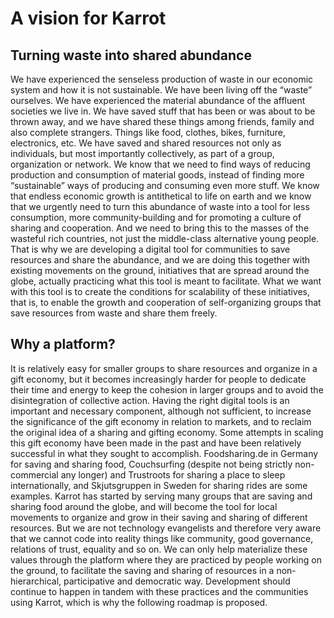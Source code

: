 # A vision for Karrot


## Turning waste into shared abundance

We have experienced the senseless production of waste in our economic system and how it is not sustainable. We have been living off the “waste” ourselves. We have experienced the material abundance of the affluent societies we live in. We have saved stuff that has been or was about to be thrown away, and we have shared these things among friends, family and also complete strangers. Things like food, clothes, bikes, furniture, electronics, etc. We have saved and shared resources not only as individuals, but most importantly collectively, as part of a group, organization or network. We know that we need to find ways of reducing production and consumption of material goods, instead of finding more “sustainable” ways of producing and consuming even more stuff. We know that endless economic growth is antithetical to life on earth and we know that we urgently need to turn this abundance of waste into a tool for less consumption, more community-building and for promoting a culture of sharing and cooperation. And we need to bring this to the masses of the wasteful rich countries, not just the middle-class alternative young people.
That is why we are developing a digital tool for communities to save resources and share the abundance, and we are doing this together with existing movements on the ground, initiatives that are spread around the globe, actually practicing what this tool is meant to facilitate. What we want with this tool is to create the conditions for scalability of these initiatives, that is, to enable the growth and cooperation of self-organizing groups that save resources from waste and share them freely.

## Why a platform?

It is relatively easy for smaller groups to share resources and organize in a gift economy, but it becomes increasingly harder for people to dedicate their time and energy to keep the cohesion in larger groups and to avoid the disintegration of collective action. Having the right digital tools is an important and necessary component, although not sufficient, to increase the significance of the gift economy in relation to markets, and to reclaim the original idea of a sharing and gifting economy. Some attempts in scaling this gift economy have been made in the past and have been relatively successful in what they sought to accomplish. Foodsharing.de in Germany for saving and sharing food, Couchsurfing (despite not being strictly non-commercial any longer) and Trustroots for sharing a place to sleep internationally, and Skjutsgruppen in Sweden for sharing rides are some examples. Karrot has started by serving many groups that are saving and sharing food around the globe, and will become the tool for local movements to organize and grow in their saving and sharing of different resources.
But we are not technology evangelists and therefore very aware that we cannot code into reality things like community, good governance, relations of trust, equality and so on. We can only help materialize these values through the platform where they are practiced by people working on the ground, to facilitate the saving and sharing of resources in a non-hierarchical, participative and democratic way. Development should continue to happen in tandem with these practices and the communities using Karrot, which is why the following roadmap is proposed.
